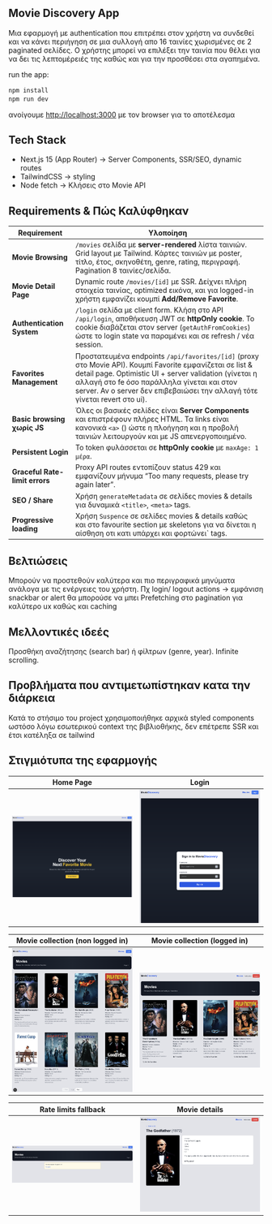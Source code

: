 ## Movie Discovery App

Μια εφαρμογή με authentication που επιτρέπει στον χρήστη να συνδεθεί και να κάνει περιήγηση σε μια συλλογή απο 16 ταινίες χωρισμένες σε 2 paginated σελίδες.
Ο χρήστης μπορεί να επιλέξει την ταινία που θέλει για να δει τις λεπτομέρειές της καθώς και για την προσθέσει στα αγαπημένα.

run the app:

```bash
npm install
npm run dev
```

ανοίγουμε [http://localhost:3000](http://localhost:3000) με τον browser για το αποτέλεσμα

## Tech Stack

+ Next.js 15 (App Router) -> Server Components, SSR/SEO, dynamic routes
+ TailwindCSS -> styling
+ Node fetch -> Κλήσεις στο Movie API

## Requirements & Πώς Καλύφθηκαν

| Requirement                    | Υλοποίηση                                                                                                                                                                                                                                                                                      |
| ------------------------------ | ---------------------------------------------------------------------------------------------------------------------------------------------------------------------------------------------------------------------------------------------------------------------------------------------- |
| **Movie Browsing**             | `/movies` σελίδα με **server-rendered** λίστα ταινιών. Grid layout με Tailwind. Κάρτες ταινιών με poster, τίτλο, έτος, σκηνοθέτη, genre, rating, περιγραφή. Pagination 8 ταινίες/σελίδα.                                                                                                       |
| **Movie Detail Page**          | Dynamic route `/movies/[id]` με SSR. Δείχνει πλήρη στοιχεία ταινίας, optimized εικόνα, και για logged-in χρήστη εμφανίζει κουμπί **Add/Remove Favorite**.                                                                                                                                      |
| **Authentication System**      | `/login` σελίδα με client form. Κλήση στο API `/api/login`, αποθήκευση JWT σε **httpOnly cookie**. Το cookie διαβάζεται στον server (`getAuthFromCookies`) ώστε το login state να παραμένει και σε refresh / νέα session.                                                                      |
| **Favorites Management**       | Προστατευμένα endpoints `/api/favorites/[id]` (proxy στο Movie API). Κουμπί Favorite εμφανίζεται σε list & detail page. Optimistic UI + server validation (γίνεται η αλλαγή στο fe όσο παράλληλα γίνεται και στον server. Αν ο server δεν επιβεβαιώσει την αλλαγή τότε γίνεται revert στο ui). |
| **Basic browsing χωρίς JS**    | Όλες οι βασικές σελίδες είναι **Server Components** και επιστρέφουν πλήρες HTML. Τα links είναι κανονικά `<a>` (<Link>) ώστε η πλοήγηση και η προβολή ταινιών λειτουργούν και με JS απενεργοποιημένο.                                                                                          |
| **Persistent Login**           | Το token φυλάσσεται σε **httpOnly cookie** με `maxAge: 1 μέρα`.                                                                                                                                                                                                                                |
| **Graceful Rate-limit errors** | Proxy API routes εντοπίζουν status 429 και εμφανίζουν μήνυμα “Too many requests, please try again later”.                                                                                                                                                                                      |
| **SEO / Share**                | Χρήση `generateMetadata` σε σελίδες movies & details για δυναμικά `<title>`, `<meta>` tags.                                                                                                                                                                                                    |
| **Progressive loading**        | Χρήση `Suspence` σε σελίδες movies & details καθώς και στο favourite section με skeletons για να δίνεται η αίσθηση οτι κατι υπάρχει και φορτώνει` tags.                                                                                                                                        |

## Βελτιώσεις

Μπορούν να προστεθούν καλύτερα και πιο περιγραφικά μηνύματα ανάλογα με τις ενέργειες του χρήστη. Πχ login/ logout actions -> εμφάνιση snackbar or alert
θα μπορούσε να μπει Prefetching στο pagination για καλύτερο ux καθώς και caching

## Μελλοντικές ιδεές

Προσθήκη αναζήτησης (search bar) ή φίλτρων (genre, year).
Infinite scrolling.

## Προβλήματα που αντιμετωπίστηκαν κατα την διάρκεια

Κατά το στήσιμο του project χρησιμοποιήθηκε αρχικά styled components ωστόσο λόγω εσωτερικού context της βιβλιοθήκης, δεν επέτρεπε SSR και έτσι κατέληξα σε tailwind

## Στιγμιότυπα της εφαρμογής

| Home Page                            | Login                                |
| ------------------------------------ | ------------------------------------ |
| <img src="image-1.png" width="300"/> | <img src="image-2.png" width="300"/> |

| Movie collection (non logged in)     | Movie collection (logged in)         |
| ------------------------------------ | ------------------------------------ |
| <img src="image-3.png" width="300"/> | <img src="image-4.png" width="300"/> |

| Rate limits fallback               | Movie details                        |
| ---------------------------------- | ------------------------------------ |
| <img src="image.png" width="300"/> | <img src="image-5.png" width="300"/> |
